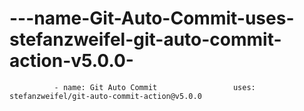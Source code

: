 # ---name-Git-Auto-Commit-uses-stefanzweifel-git-auto-commit-action-v5.0.0-
              - name: Git Auto Commit                 uses: stefanzweifel/git-auto-commit-action@v5.0.0             
